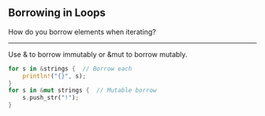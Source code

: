## Borrowing in Loops

How do you borrow elements when iterating?

---

Use & to borrow immutably or &mut to borrow mutably.

```rust
for s in &strings {  // Borrow each
    println!("{}", s);
}
for s in &mut strings {  // Mutable borrow
    s.push_str("!");
}
```


